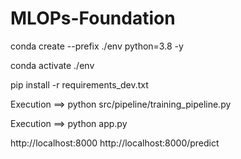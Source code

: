 # MLOPs-Foundation

conda create --prefix ./env python=3.8 -y

conda activate ./env

pip install -r requirements_dev.txt

Execution ==> python src/pipeline/training_pipeline.py

Execution ==> python app.py

http://localhost:8000
http://localhost:8000/predict



